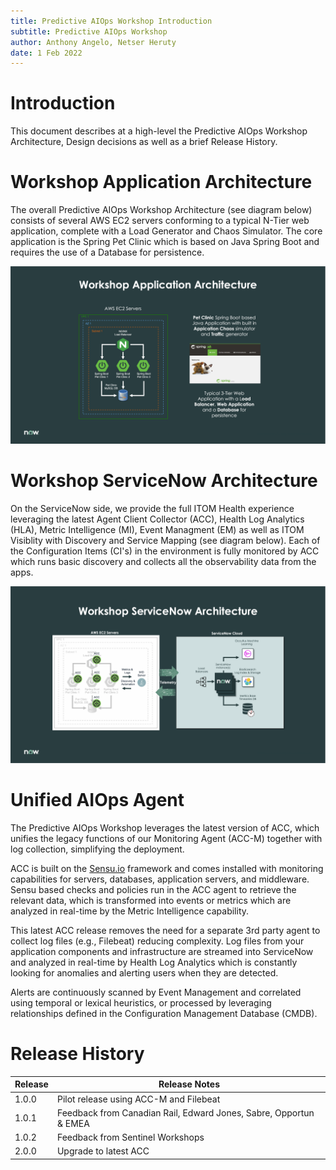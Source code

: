 ```yaml
---
title: Predictive AIOps Workshop Introduction
subtitle: Predictive AIOps Workshop
author: Anthony Angelo, Netser Heruty
date: 1 Feb 2022
---
```


# Introduction

This document describes at a high-level the Predictive AIOps Workshop Architecture, Design decisions as well as a brief Release History.

# Workshop Application Architecture

The overall Predictive AIOps Workshop Architecture (see diagram below) consists of several AWS EC2 servers conforming to a typical N-Tier web application, complete with a Load Generator and Chaos Simulator. The core application is the Spring Pet Clinic which is based on Java Spring Boot and requires the use of a Database for persistence.

![Workshop Application Architecture](workshop-app-arch.png)

# Workshop ServiceNow Architecture

On the ServiceNow side, we provide the full ITOM Health experience leveraging the latest Agent Client Collector (ACC), Health Log Analytics (HLA), Metric Intelligence (MI), Event Managment (EM) as well as ITOM Visiblity with Discovery and Service Mapping (see diagram below). Each of the Configuration Items (CI's) in the environment is fully monitored by ACC which runs basic discovery and collects all the observability data from the apps.

![Workshop ServiceNow Architecture](workshop-sn-arch.png)

# Unified AIOps Agent

The Predictive AIOps Workshop leverages the latest version of ACC, which unifies the legacy functions of our Monitoring Agent (ACC-M) together with log collection, simplifying the deployment.

ACC is built on the [Sensu.io](https://sensu.io) framework and comes installed with monitoring capabilities for servers, databases, application servers, and middleware. Sensu based checks and policies run in the ACC agent to retrieve the relevant data, which is transformed into events or metrics which are analyzed in real-time by the Metric Intelligence capability. 

This latest ACC release removes the need for a separate 3rd party agent to collect log files (e.g., Filebeat) reducing complexity. Log files from your application components and infrastructure are streamed into ServiceNow and analyzed in real-time by Health Log Analytics which is constantly looking for anomalies and alerting users when they are detected. 

Alerts are continuously scanned by Event Management and correlated using temporal or lexical heuristics, or processed by leveraging relationships defined in the Configuration Management Database (CMDB).

# Release History

| Release | Release Notes |
| ------- | ------------- |
| 1.0.0   | Pilot release using ACC-M and Filebeat | 
| 1.0.1   | Feedback from Canadian Rail, Edward Jones, Sabre, Opportun & EMEA |
| 1.0.2   | Feedback from Sentinel Workshops |
| 2.0.0   | Upgrade to latest ACC |